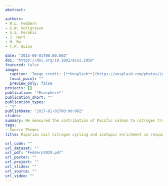 ```yaml
---
abstract:

authors:
- M.L. Feddern
- G.W. Holtgrieve
- S.S. Perakis
- J. Hart
- H. Ro
- T.P. Quinn

date: "2015-09-01T00:00:00Z"
doi: "https://doi.org/10.1002/ecs2.2958"
featured: false
image:
  caption: 'Image credit: [**Unsplash**](https://unsplash.com/photos/jdD8gXaTZsc)'
  focal_point: ""
  preview_only: false
projects: []
publication: '*Ecosphere*'
publication_short: ""
publication_types:
- "1"
publishDate: "2017-01-01T00:00:00Z"
slides: 
summary: We measured the contribution of Pacific salmon to nitrogen transformations and concentrations to riparian boreal soils.
tags:
- Source Themes
title: Riparian soil nitrogen cycling and isotopic enrichment in response to a long‐term salmon carcass manipulation experiment

url_code: ""
url_dataset: ""
url_pdf: "Feddern2019.pdf"
url_poster: ""
url_project: ""
url_slides: ""
url_source: ""
url_video: ""
---
```

